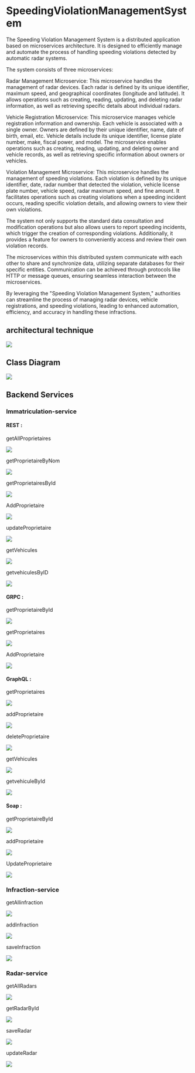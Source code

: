 # SpeedingViolationManagementSystem

The Speeding Violation Management System is a distributed application based on microservices architecture. It is designed to efficiently manage and automate the process of handling speeding violations detected by automatic radar systems.

The system consists of three microservices:

Radar Management Microservice: This microservice handles the management of radar devices. Each radar is defined by its unique identifier, maximum speed, and geographical coordinates (longitude and latitude). It allows operations such as creating, reading, updating, and deleting radar information, as well as retrieving specific details about individual radars.

Vehicle Registration Microservice: This microservice manages vehicle registration information and ownership. Each vehicle is associated with a single owner. Owners are defined by their unique identifier, name, date of birth, email, etc. Vehicle details include its unique identifier, license plate number, make, fiscal power, and model. The microservice enables operations such as creating, reading, updating, and deleting owner and vehicle records, as well as retrieving specific information about owners or vehicles.

Violation Management Microservice: This microservice handles the management of speeding violations. Each violation is defined by its unique identifier, date, radar number that detected the violation, vehicle license plate number, vehicle speed, radar maximum speed, and fine amount. It facilitates operations such as creating violations when a speeding incident occurs, reading specific violation details, and allowing owners to view their own violations.

The system not only supports the standard data consultation and modification operations but also allows users to report speeding incidents, which trigger the creation of corresponding violations. Additionally, it provides a feature for owners to conveniently access and review their own violation records.

The microservices within this distributed system communicate with each other to share and synchronize data, utilizing separate databases for their specific entities. Communication can be achieved through protocols like HTTP or message queues, ensuring seamless interaction between the microservices.

By leveraging the "Speeding Violation Management System," authorities can streamline the process of managing radar devices, vehicle registrations, and speeding violations, leading to enhanced automation, efficiency, and accuracy in handling these infractions.

## architectural technique

<div>
<img src="https://github.com/AmineRACHID/TP5_architecture_micro-service/assets/127174852/fee00a06-5ae4-42fa-83a5-29d401cd0be1">
</div>

## Class Diagram

<div>
<img src="https://github.com/AmineRACHID/TP5_architecture_micro-service/assets/127174852/8332c7b6-5cdd-4b56-b8ed-74a9455af0d6">
</div>

## Backend Services

### Immatriculation-service

#### REST :

getAllProprietaires
<div>
<img src="https://github.com/AmineRACHID/TP5_architecture_micro-service/assets/127174852/c7c5f353-e25d-4dd6-8fc1-526fe3d8a7a7">
</div>

getProprietaireByNom
<div>
<img src="https://github.com/AmineRACHID/TP5_architecture_micro-service/assets/127174852/294b2ad5-25d6-4eca-a176-5bc777072b99">
</div>

getProprietairesById
<div>
<img src="https://github.com/AmineRACHID/TP5_architecture_micro-service/assets/127174852/9a4d95da-9a51-42b5-bed3-b87035c5619f">
</div>

AddProprietaire
<div>
<img src="https://github.com/AmineRACHID/TP5_architecture_micro-service/assets/127174852/78190588-60f3-4214-bbbf-1036470a7837">
</div>

updateProprietaire
<div>
<img src=https://github.com/AmineRACHID/TP5_architecture_micro-service/assets/127174852/9ca0949e-fb73-4dbb-9782-7990aad64f5b">
</div>

getVehicules
<div>
<img src="https://github.com/AmineRACHID/TP5_architecture_micro-service/assets/127174852/311a7525-2902-4bc4-8c71-b203a5fc5cd3">
</div>

getvehiculesByID
<div>
<img src="https://github.com/AmineRACHID/TP5_architecture_micro-service/assets/127174852/19d5d030-1f64-4c96-8bc4-ed03f8866881">
</div>

#### GRPC :

getProprietaireById
<div>
<img src="https://github.com/AmineRACHID/TP5_architecture_micro-service/assets/127174852/8cc6e9ec-c412-4434-b56b-6966c910a35a">
</div>

getProprietaires
<div>
<img src="https://github.com/AmineRACHID/TP5_architecture_micro-service/assets/127174852/7cee18b5-3f2b-4e7f-bdd2-267cacf44dae">
</div>

AddProprietaire
<div>
<img src="https://github.com/AmineRACHID/TP5_architecture_micro-service/assets/127174852/e7f54c77-7a09-4f33-9817-b17ee7396fa6">
</div>

#### GraphQL :

getProprietaires
<div>
<img src="https://github.com/AmineRACHID/TP5_architecture_micro-service/assets/127174852/0f247ce9-f0af-460f-9234-6fb0aa34014e">
</div>

addProprietaire
<div>
<img src="https://github.com/AmineRACHID/TP5_architecture_micro-service/assets/127174852/d9aaee4b-dce0-4129-ade7-bda0f439b268">
</div>

deleteProprietaire
<div>
<img src="https://github.com/AmineRACHID/TP5_architecture_micro-service/assets/127174852/7329b185-ea9c-45f9-9f93-32d5604af0b4">
</div>

getVehicules
<div>
<img src="https://github.com/AmineRACHID/TP5_architecture_micro-service/assets/127174852/0b7dd4b7-ca30-4850-9312-a92516511a50">
</div>

getvehiculeById
<div>
<img src="https://github.com/AmineRACHID/TP5_architecture_micro-service/assets/127174852/70c05842-96ec-45d0-b957-b52d605c1f32">
</div>

#### Soap :

getProprietaireById
<div>
<img src="https://github.com/AmineRACHID/SpeedingViolationManagementSystem/assets/127174852/4d6d6fec-44a2-4eda-b149-d37da04f0660">
</div>

addProprietaire
<div>
<img src="https://github.com/AmineRACHID/SpeedingViolationManagementSystem/assets/127174852/9a06da06-115d-448d-b4d8-8d55b30339ef">
</div>

UpdateProprietaire
<div>
<img src="https://github.com/AmineRACHID/SpeedingViolationManagementSystem/assets/127174852/1d30b507-db4b-4f5c-87b2-d8eb2e32f9cf">
</div>


### Infraction-service

getAllinfraction
<div>
<img src="https://github.com/AmineRACHID/TP5_architecture_micro-service/assets/127174852/df3667a1-4d40-4bf6-b3a1-a7227eb72796">
</div>

addInfraction
<div>
<img src="https://github.com/AmineRACHID/TP5_architecture_micro-service/assets/127174852/7dcb6af7-17f2-4690-8941-d7f1bf07e919">
</div>

saveInfraction
<div>
<img src="https://github.com/AmineRACHID/TP5_architecture_micro-service/assets/127174852/9de8302e-1fb7-478f-a453-c7d4ec4287b4">
</div>

### Radar-service

getAllRadars
<div>
<img src="https://github.com/AmineRACHID/TP5_architecture_micro-service/assets/127174852/696bd8ce-435f-488b-9d14-86c449ef7753">
</div>

getRadarById
<div>
<img src="https://github.com/AmineRACHID/TP5_architecture_micro-service/assets/127174852/d530fe49-6a7a-4780-849f-c47453c11952">
</div>

saveRadar
<div>
<img src="https://github.com/AmineRACHID/TP5_architecture_micro-service/assets/127174852/7af37c08-3e81-453a-9c4b-944788f08c91">
</div>

updateRadar
<div>
<img src="https://github.com/AmineRACHID/TP5_architecture_micro-service/assets/127174852/22ed85bc-4b88-4ff5-b1be-77b5d2436e2e">
</div>
